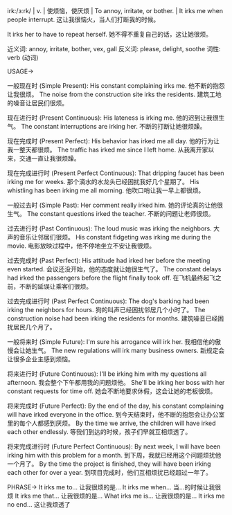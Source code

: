 irk:/ɜːrk/ | v. | 使烦恼，使厌烦 | To annoy, irritate, or bother. |  It irks me when people interrupt. 这让我很恼火，当人们打断我的时候。

It irks her to have to repeat herself. 她不得不重复自己的话，这让她很烦。


近义词: annoy, irritate, bother, vex, gall
反义词: please, delight, soothe
词性: verb (动词)

USAGE->

一般现在时 (Simple Present):
His constant complaining irks me. 他不断的抱怨让我很烦。
The noise from the construction site irks the residents.  建筑工地的噪音让居民们很烦。


现在进行时 (Present Continuous):
His lateness is irking me. 他的迟到让我很生气。
The constant interruptions are irking her. 不断的打断让她很烦躁。


现在完成时 (Present Perfect):
His behavior has irked me all day. 他的行为让我一整天都很烦。
The traffic has irked me since I left home. 从我离开家以来，交通一直让我很烦躁。


现在完成进行时 (Present Perfect Continuous):
That dripping faucet has been irking me for weeks.  那个滴水的水龙头已经困扰我好几个星期了。
His whistling has been irking me all morning. 他吹口哨让我一早上都很烦。


一般过去时 (Simple Past):
Her comment really irked him. 她的评论真的让他很生气。
The constant questions irked the teacher.  不断的问题让老师很烦。


过去进行时 (Past Continuous):
The loud music was irking the neighbors.  大声的音乐让邻居们很烦。
His constant fidgeting was irking me during the movie.  电影放映过程中，他不停地坐立不安让我很烦。


过去完成时 (Past Perfect):
His attitude had irked her before the meeting even started.  会议还没开始，他的态度就让她很生气了。
The constant delays had irked the passengers before the flight finally took off.  在飞机最终起飞之前，不断的延误让乘客们很烦。


过去完成进行时 (Past Perfect Continuous):
The dog's barking had been irking the neighbors for hours.  狗的叫声已经困扰邻居几个小时了。
The construction noise had been irking the residents for months.  建筑噪音已经困扰居民几个月了。


一般将来时 (Simple Future):
I'm sure his arrogance will irk her. 我相信他的傲慢会让她生气。
The new regulations will irk many business owners.  新规定会让很多企业主感到烦恼。


将来进行时 (Future Continuous):
I'll be irking him with my questions all afternoon. 我会整个下午都用我的问题烦他。
She'll be irking her boss with her constant requests for time off. 她会不断地要求休假，这会让她的老板很烦。


将来完成时 (Future Perfect):
By the end of the day, his constant complaining will have irked everyone in the office. 到今天结束时，他不断的抱怨会让办公室里的每个人都感到厌烦。
By the time we arrive, the children will have irked each other endlessly. 等我们到达的时候，孩子们早就互相烦透了。


将来完成进行时 (Future Perfect Continuous):
By next week, I will have been irking him with this problem for a month. 到下周，我就已经用这个问题烦扰他一个月了。
By the time the project is finished, they will have been irking each other for over a year. 到项目完成时，他们互相烦扰已经超过一年了。


PHRASE->
It irks me to...  让我很烦的是...
It irks me when...  当...的时候让我很烦
It irks me that...  让我很烦的是...
What irks me is...  让我很烦的是...
It irks me no end...  这让我烦透了
